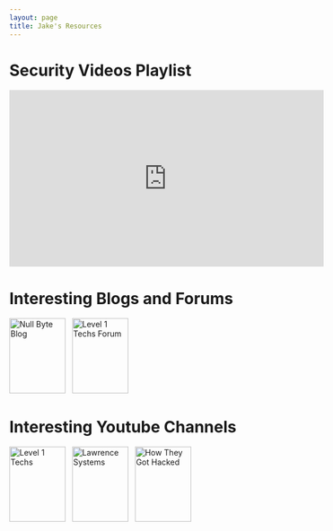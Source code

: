 ```yaml
---
layout: page
title: Jake's Resources
---
```


<h1>Security Videos Playlist</h1>
<iframe width="560" height="315"
src="http://www.youtube.com/embed/yBA6u5IsXyc?playlist=
38M8ta13K0Q,
w04ZAXftQ_Y,
5CzURm7OpAA,
u_gOnwWEXiA,
T3Mg221FmdU,
4YYvBLAF4T8,
NG9Cg_vBKOg,
vxNymzyEWPQ,
ZUvGfuLlZus,
YVPU4oJUoOI,
NoZ7ujJhb3k,
f4rPDF993qs,
rnmcRTnTNC8,
Yo4oP2eyDtI,
jGYrE3Jw-e0,
h5PRvBpLuJs,
kSuq3Ry9PLQ,
79g40dq3M9w,
31D94QOo2gY,
h9wXq6oRBnI,
pgzWxOtk1zg,
3ctQOmjQyYg"
frameborder="0" allowfullscreen></iframe>

<h1>Interesting Blogs and Forums</h1>
<a href="https://null-byte.wonderhowto.com/">
<img src="{{site.url}}{{site.baseurl}}\assets\NullByte_Jan2020_LINK.webp"
alt="Null Byte Blog" width="100" height="134"></a>
&nbsp;
<a href="https://forum.level1techs.com/">
<img src="{{site.url}}{{site.baseurl}}\assets\Level1Techs_Jan2020_LINK.webp"
alt="Level 1 Techs Forum" width="100" height="134"></a>


<h1>Interesting Youtube Channels</h1>
<a href="https://www.youtube.com/channel/UC4w1YQAJMWOz4qtxinq55LQ">
<img src="{{site.url}}{{site.baseurl}}\assets\Level1Techs_Jan2020_LINK.webp"
alt="Level 1 Techs" width="100" height="134"></a>
&nbsp;
<a href="https://www.youtube.com/channel/UCHkYOD-3fZbuGhwsADBd9ZQ">
<img src="{{site.url}}{{site.baseurl}}\assets\LawrenceSystems_Jan2020_LINK.webp"
alt="Lawrence Systems" width="100" height="134"></a>
&nbsp;
<a href="https://www.youtube.com/channel/UCZ1vdUnlEZdtw0NysynGYPQ">
<img src="{{site.url}}{{site.baseurl}}\assets\HTGHacked_Jan2020_LINK.webp"
alt="How They Got Hacked" width="100" height="134"></a>

<!-- Placeholder for adding new youtube channel links
&nbsp;
<a href="https://www.youtube.com/channel/UCZ1vdUnlEZdtw0NysynGYPQ">
<img src="{{site.url}}{{site.baseurl}}\assets\NullByte_Jan2020_LINK.webp"
alt="How They Got Hacked" width="100" height="134"></a>
-->

<!--
<iframe width="560" height="315"
src="http://www.youtube.com/embed/VIDEO_1?playlist=
VIDEO_2,
VIDEO_3,
VIDEO_4"
frameborder="0" allowfullscreen></iframe>
-->

<!-- Youtube Video IDs
yBA6u5IsXyc (It's Fine Ship it/Scan entire internet)
38M8ta13K0Q (Thread inside FBI)
w04ZAXftQ_Y (Cloudflare Survive 300Gbps attack)		
5CzURm7OpAA (Cruddy Drone Security)
u_gOnwWEXiA (Null Byte Google Dorks)
T3Mg221FmdU (Null Byte How Wi-Fi Jam)
4YYvBLAF4T8 (Search Perfect Door)
NG9Cg_vBKOg (Forensic Fails)
vxNymzyEWPQ (Physical Security doing it wrong)
ZUvGfuLlZus (Elevator Hacking)                     
YVPU4oJUoOI (Security Physical Locks)
NoZ7ujJhb3k (Phreaking Elevators)
f4rPDF993qs (Knox Box)
rnmcRTnTNC8 (Tactics of Physical Pen Testers)
Yo4oP2eyDtI (How to not suck at pentesting)
jGYrE3Jw-e0 (Hunting Rouge APs)
h5PRvBpLuJs (Hack 20 devices in 45 mins)
kSuq3Ry9PLQ (Hacker Fundamentals)
79g40dq3M9w (Pentest Dave Kennedy)
31D94QOo2gY (Secret life of SIM Cards)
h9wXq6oRBnI (Hacker hired by Goverment)
pgzWxOtk1zg (128 vs 256 Encryption Computerphile)
3ctQOmjQyYg (DEFCON 2013 Documentary


-->